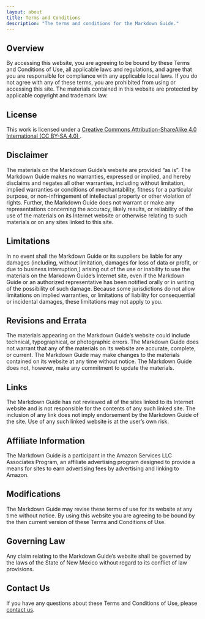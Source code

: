 ```yaml
---
layout: about
title: Terms and Conditions
description: "The terms and conditions for the Markdown Guide."
---
```


## Overview

By accessing this website, you are agreeing to be bound by these Terms and Conditions of Use, all applicable laws and regulations, and agree that you are responsible for compliance with any applicable local laws. If you do not agree with any of these terms, you are prohibited from using or accessing this site. The materials contained in this website are protected by applicable copyright and trademark law.

## License

This work is licensed under a [Creative Commons Attribution-ShareAlike 4.0 International (CC BY-SA 4.0) ](https://creativecommons.org/licenses/by-sa/4.0/).

## Disclaimer

The materials on the Markdown Guide’s website are provided “as is”. The Markdown Guide makes no warranties, expressed or implied, and hereby disclaims and negates all other warranties, including without limitation, implied warranties or conditions of merchantability, fitness for a particular purpose, or non-infringement of intellectual property or other violation of rights. Further, the Markdown Guide does not warrant or make any representations concerning the accuracy, likely results, or reliability of the use of the materials on its Internet website or otherwise relating to such materials or on any sites linked to this site.

## Limitations

In no event shall the Markdown Guide or its suppliers be liable for any damages (including, without limitation, damages for loss of data or profit, or due to business interruption,) arising out of the use or inability to use the materials on the Markdown Guide’s Internet site, even if the Markdown Guide or an authorized representative has been notified orally or in writing of the possibility of such damage. Because some jurisdictions do not allow limitations on implied warranties, or limitations of liability for consequential or incidental damages, these limitations may not apply to you.

## Revisions and Errata

The materials appearing on the Markdown Guide’s website could include technical, typographical, or photographic errors. The Markdown Guide does not warrant that any of the materials on its website are accurate, complete, or current. The Markdown Guide may make changes to the materials contained on its website at any time without notice. The Markdown Guide does not, however, make any commitment to update the materials.

## Links

The Markdown Guide has not reviewed all of the sites linked to its Internet website and is not responsible for the contents of any such linked site. The inclusion of any link does not imply endorsement by the Markdown Guide of the site. Use of any such linked website is at the user’s own risk.

## Affiliate Information

The Markdown Guide is a participant in the Amazon Services LLC Associates Program, an affiliate advertising program designed to provide a means for sites to earn advertising fees by advertising and linking to Amazon.

## Modifications

The Markdown Guide may revise these terms of use for its website at any time without notice. By using this website you are agreeing to be bound by the then current version of these Terms and Conditions of Use.

## Governing Law

Any claim relating to the Markdown Guide’s website shall be governed by the laws of the State of New Mexico without regard to its conflict of law provisions.

## Contact Us

If you have any questions about these Terms and Conditions of Use, please [contact us](/contact/).
